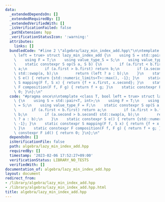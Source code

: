 ```yaml
---
data:
  _extendedDependsOn: []
  _extendedRequiredBy: []
  _extendedVerifiedWith: []
  _isVerificationFailed: false
  _pathExtension: hpp
  _verificationStatusIcon: ':warning:'
  attributes:
    links: []
  bundledCode: "#line 2 \"algebra/lazy_min_index_add.hpp\"\n\ntemplate <class T, bool\
    \ left = true> struct lazy_min_index_add {\n    using S = std::pair<T, int>;\n\
    \    using F = T;\n    using value_type_S = S;\n    using value_type_F = F;\n\
    \    static constexpr S op(S a, S b) {\n        if (a.first < b.first) return\
    \ a;\n        if (a.first > b.first) return b;\n        if (a.second > b.second)\
    \ std::swap(a, b);\n        return (left ? a : b);\n    }\n    static constexpr\
    \ S e() { return {std::numeric_limits<T>::max(), -1}; }\n    static constexpr\
    \ S mapping(F f, S x) { return {f + x.first, x.second}; }\n    static constexpr\
    \ F composition(F f, F g) { return f + g; }\n    static constexpr F id() { return\
    \ 0; }\n};\n"
  code: "#pragma once\n\ntemplate <class T, bool left = true> struct lazy_min_index_add\
    \ {\n    using S = std::pair<T, int>;\n    using F = T;\n    using value_type_S\
    \ = S;\n    using value_type_F = F;\n    static constexpr S op(S a, S b) {\n \
    \       if (a.first < b.first) return a;\n        if (a.first > b.first) return\
    \ b;\n        if (a.second > b.second) std::swap(a, b);\n        return (left\
    \ ? a : b);\n    }\n    static constexpr S e() { return {std::numeric_limits<T>::max(),\
    \ -1}; }\n    static constexpr S mapping(F f, S x) { return {f + x.first, x.second};\
    \ }\n    static constexpr F composition(F f, F g) { return f + g; }\n    static\
    \ constexpr F id() { return 0; }\n};\n"
  dependsOn: []
  isVerificationFile: false
  path: algebra/lazy_min_index_add.hpp
  requiredBy: []
  timestamp: '2023-02-06 17:52:27+09:00'
  verificationStatus: LIBRARY_NO_TESTS
  verifiedWith: []
documentation_of: algebra/lazy_min_index_add.hpp
layout: document
redirect_from:
- /library/algebra/lazy_min_index_add.hpp
- /library/algebra/lazy_min_index_add.hpp.html
title: algebra/lazy_min_index_add.hpp
---
```

